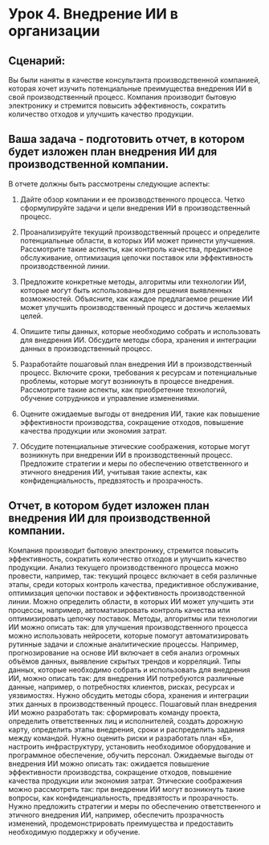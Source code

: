 # Урок 4. Внедрение ИИ в организации
## Сценарий:
Вы были наняты в качестве консультанта производственной компанией, которая хочет изучить потенциальные преимущества внедрения ИИ в свой производственный процесс. Компания производит бытовую электронику и стремится повысить эффективность, сократить количество отходов и улучшить качество продукции.

## Ваша задача - подготовить отчет, в котором будет изложен план внедрения ИИ для производственной компании.
В отчете должны быть рассмотрены следующие аспекты:

1. Дайте обзор компании и ее производственного процесса.
Четко сформулируйте задачи и цели внедрения ИИ в производственный процесс.

2. Проанализируйте текущий производственный процесс и определите потенциальные области, в которых ИИ может принести улучшения.
Рассмотрите такие аспекты, как контроль качества, предиктивное обслуживание, оптимизация цепочки поставок или эффективность производственной линии.

3. Предложите конкретные методы, алгоритмы или технологии ИИ, которые могут быть использованы для решения выявленных возможностей. Объясните, как каждое предлагаемое решение ИИ может улучшить производственный процесс и достичь желаемых целей.

4. Опишите типы данных, которые необходимо собрать и использовать для внедрения ИИ. Обсудите методы сбора, хранения и интеграции данных в производственный процесс.

5. Разработайте пошаговый план внедрения ИИ в производственный процесс. Включите сроки, требования к ресурсам и потенциальные проблемы, которые могут возникнуть в процессе внедрения. Рассмотрите такие аспекты, как приобретение технологий, обучение сотрудников и управление изменениями.

6. Оцените ожидаемые выгоды от внедрения ИИ, такие как повышение эффективности производства, сокращение отходов, повышение качества продукции или экономия затрат.

7. Обсудите потенциальные этические соображения, которые могут возникнуть при внедрении ИИ в производственный процесс. Предложите стратегии и меры по обеспечению ответственного и этичного внедрения ИИ, учитывая такие аспекты, как конфиденциальность, предвзятость и прозрачность.


## Отчет, в котором будет изложен план внедрения ИИ для производственной компании.

Компания производит бытовую электронику, стремится повысить эффективность, сократить количество отходов и улучшить качество продукции. Анализ текущего производственного процесса можно провести, например, так: текущий процесс включает в себя различные этапы, среди которых контроль качества, предиктивное обслуживание, оптимизация цепочки поставок и эффективность производственной линии. Можно определить области, в которых ИИ может улучшить эти процессы, например, автоматизировать контроль качества или оптимизировать цепочку поставок.
Методы, алгоритмы или технологии ИИ можно описать так: для улучшения производственного процесса можно использовать нейросети, которые помогут автоматизировать рутинные задачи и сложные аналитические процессы. Например, прогнозирование на основе ИИ включает в себя анализ огромных объёмов данных, выявление скрытых трендов и корреляций. 
Типы данных, которые необходимо собрать и использовать для внедрения ИИ, можно описать так: для внедрения ИИ потребуются различные данные, например, о потребностях клиентов, рисках, ресурсах и уязвимостях. Нужно обсудить методы сбора, хранения и интеграции этих данных в производственный процесс. 
Пошаговый план внедрения ИИ можно разработать так: сформировать команду проекта, определить ответственных лиц и исполнителей, создать дорожную карту, определить этапы внедрения, сроки и распределить задания между командой. Нужно оценить риски и разработать план «Б», настроить инфраструктуру, установить необходимое оборудование и программное обеспечение, обучить персонал. 
Ожидаемые выгоды от внедрения ИИ можно описать так: ожидается повышение эффективности производства, сокращение отходов, повышение качества продукции или экономия затрат. 
Этические соображения можно рассмотреть так: при внедрении ИИ могут возникнуть такие вопросы, как конфиденциальность, предвзятость и прозрачность. Нужно предложить стратегии и меры по обеспечению ответственного и этичного внедрения ИИ, например, обеспечить прозрачность изменений, продемонстрировать преимущества и предоставить необходимую поддержку и обучение. 

